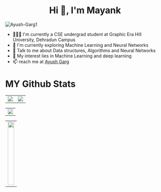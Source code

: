 <!--### Hi there 👋-->

<h1 align="center">Hi 👋, I'm Mayank</h1>

<p align="left"> <img src="https://komarev.com/ghpvc/?username=Ayush-Garg1&label=Profile%20views&color=0e75b6&style=flat" alt="Ayush-Garg1" /> </p>

- 👨🏽‍💻 I'm currently a CSE undergrad student at Graphic Era Hill University, Dehradun Campus
- 🌱 I'm currently exploring Machine Learning and Neural Networks
- 💬 Talk to me about Data structures, Algorithms and Neural Networks
- 👯 My interest lies in Machine Learning and deep learning
- 📫 reach me at <a href="mailto:ayushgr1128@gmail.com">Ayush Garg</a>


# MY Github Stats
<table align="center">
  <tr>
    <td>
      <img src="https://github-readme-stats.vercel.app/api?username=Ayush-Garg1&theme=gotham&show_icons=true&hide_border=true&count_private=true"   />
    </td>
    <td>
      <img src="https://github-readme-streak-stats.herokuapp.com/?user=Ayush-Garg1&theme=gotham&hide_border=true" />
    </td>
  </tr>
</table>

<table>
  <tr>
    <td>
      <img src="https://github-readme-activity-graph.vercel.app/graph?username=Ayush-Garg1&theme=gotham&hide_border=true" />
    </td>
  </tr>
</table>

<table align="center">
  <tr>
    <td>
      <img src="https://github-readme-stats.vercel.app/api/top-langs/?username=Ayush-Garg1&theme=gotham&show_icons=true&hide_border=true&layout=compact" width="100%" style="vertical-align:middle" width="250" height="200" />
    </td>
  </tr>
</table>



<!--
**Ayush-Garg1/Ayush-Garg1** is a ✨ _special_ ✨ repository because its `README.md` (this file) appears on your GitHub profile.

Here are some ideas to get you started:

- 🔭 I’m currently working on ...
- 🌱 I’m currently learning ...
- 👯 I’m looking to collaborate on ...
- 🤔 I’m looking for help with ...
- 💬 Ask me about ...
- 📫 How to reach me: ...
- 😄 Pronouns: ...
- ⚡ Fun fact: ...
-->

